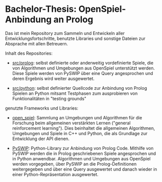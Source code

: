 # Bachelor-Thesis: OpenSpiel-Anbindung an Prolog            

Das ist mein Repository zum Sammeln und Entwickeln aller Entwicklungsfortschritte, 
benutzte Libraries und sonstige Dateien zur Absprache mit allen Betreuern.

Inhalt des Repositories:

* [src/prolog](https://github.com/D4sherInc/Bachelor_Thesis/tree/master/src/prolog): selbst definierte oder
anderweitig vordefinierte Spiele, die von Algorithmen und Umgebungen aus OpenSpiel unterstützt werden. Diese Spiele
werden von PySWIP über eine Query angesprochen und deren Ergebnis wird weiter ausgewertet.

* [src/python](https://github.com/D4sherInc/Bachelor_Thesis/tree/master/src/python): selbst definierter Quellcode 
  zur Anbindung von Prolog Spielen an Python mitsamt Testphasen zum ausprobieren von Funktionalitäten in "testing 
  grounds"

genutzte Frameworks und Libraries:
* [open_spiel](https://github.com/deepmind/open_spiel): Sammlung an Umgebungen und Algorithmen für die Forschung 
beim allgemeinen verstärkten Lernen ("general reinforcement learning"). Dies beinhaltet die allgemeinen 
Algorithmen, Umgebungen und Spiele in C++ und Python, die als Grundlage zur Entwicklung der API dienen.


* [PySWIP](https://github.com/yuce/pyswip): Python-Library zur Anbindung von Prolog Code. Mithilfe von PySWIP 
werden die in Prolog geschriebenen Spiele angesprochen und in Python anwendbar. Algorithmen und Umgebungen aus
OpenSpiel werden vorgegeben, über PySWIP an die Prolog-Definitionen weitergegeben und über eine Query ausgewertet
und danach wieder in einer Python-Repräsentation ausgewertet.
